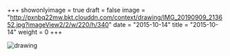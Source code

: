 +++
showonlyimage = true 
draft = false 
image = "http://pxnbq22mw.bkt.clouddn.com/context/drawing/IMG_20190909_213652.jpg?imageView2/2/w/220/h/340" 
date = "2015-10-14" 
title = "2015-10-14" 
weight = 0 
+++

![drawing](http://pxnbq22mw.bkt.clouddn.com/context/drawing/IMG_20190909_213652.jpg)  
